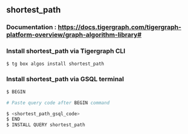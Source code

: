 ## shortest_path
### Documentation : https://docs.tigergraph.com/tigergraph-platform-overview/graph-algorithm-library#
### Install shortest_path via Tigergraph CLI
```bash
$ tg box algos install shortest_path
```
### Install shortest_path via GSQL terminal
```bash
$ BEGIN 

# Paste query code after BEGIN command

$ <shortest_path_gsql_code>
$ END 
$ INSTALL QUERY shortest_path
```